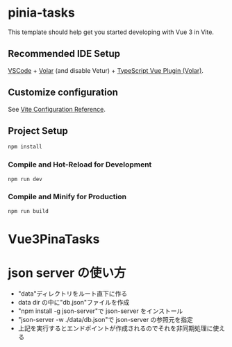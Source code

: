 # pinia-tasks

This template should help get you started developing with Vue 3 in Vite.

## Recommended IDE Setup

[VSCode](https://code.visualstudio.com/) + [Volar](https://marketplace.visualstudio.com/items?itemName=Vue.volar) (and disable Vetur) + [TypeScript Vue Plugin (Volar)](https://marketplace.visualstudio.com/items?itemName=Vue.vscode-typescript-vue-plugin).

## Customize configuration

See [Vite Configuration Reference](https://vitejs.dev/config/).

## Project Setup

```sh
npm install
```

### Compile and Hot-Reload for Development

```sh
npm run dev
```

### Compile and Minify for Production

```sh
npm run build
```

# Vue3PinaTasks

# json server の使い方

- "data"ディレクトリをルート直下に作る
- data dir の中に"db.json"ファイルを作成
- "npm install -g json-server"で json-server をインストール
- "json-server -w ./data/db.json"で json-server の参照元を指定
- 上記を実行するとエンドポイントが作成されるのでそれを非同期処理に使える
